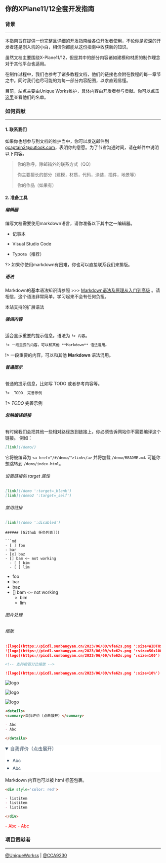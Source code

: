 ## **你的XPlane11/12全套开发指南**

### 背景

---

本指南旨在提供一份完整且详细的开发指南给各位开发者使用，不论你是资深的开发者还是刚入坑的小白，相信你都能从这份指南中收获新的知识。

虽然文档主要围绕X-Plane11/12，但是其中的部分内容诸如建模和材质的制作理念对于其他平台也适用。

在制作过程中，我们也参考了诸多教程文档，他们的链接也会附在教程的每一章节之中。同时我们也尽可能的为每一部分内容配图，以求直观易懂。

目前，站点主要由Unique Works维护，具体内容由开发者参与贡献。你可以点击[这里](#项目成员)查看他们的名单。

### 如何贡献

---

#### 1. 联系我们

如果你也想参与到文档的维护当中，你可以发送邮件到[gcaptain3@outlook.com](mailto:gcaptain3@outlook.com)，表明你的意愿。为了节省沟通时间，请在邮件中说明以下内容。

> 你的称呼，除邮箱外的联系方式（QQ）
>
> 你主要擅长的部分（建模，材质，代码，涂装，插件，地景等）
>
> 你的作品（如果有）

#### 2. 准备工具

##### 编辑器

编写文档需要使用markdown语言，请你准备以下其中之一编辑器。

- 记事本

- Visual Studio Code

- Typora（推荐）

  

?> 如果你使用markdown有困难，你也可以直接联系我们来排版。

##### 语法

Markdown的基本语法知识请参照 >>> [Markdown语法及原理从入门到高级](https://www.zhihu.com/tardis/zm/art/99319314?source_id=1005)  。请相信，这个语法非常简单，学习起来不会有任何负担。

本站支持的扩展语法

###### **强调内容**

适合显示重要的提示信息，语法为 `!> 内容`。

```markdown
!> 一段重要的内容，可以和其他 **Markdown** 语法混用。
```

!> 一段重要的内容，可以和其他 **Markdown** 语法混用。

###### **普通提示**

普通的提示信息，比如写 TODO 或者参考内容等。

```markdown
?> _TODO_ 完善示例
```

?> *TODO* 完善示例

###### **忽略编译链接**

有时候我们会把其他一些相对路径放到链接上，你必须告诉网站你不需要编译这个链接。 例如：

```md
[link](/demo/)
```

它将被编译为 `<a href="/#/demo/">link</a>` 并将加载 `/demo/README.md`. 可能你想跳转到 `/demo/index.html`。



###### 设置链接的 target 属性

```md
[link](/demo ':target=_blank')
[link](/demo2 ':target=_self')
```

###### 禁用链接

```md
[link](/demo ':disabled')
```


```
###### [Github 任务列表]()

```md
- [ ] foo
- bar
- [x] baz
- [] bam <~ not working
  - [ ] bim
  - [ ] lim
```

-  foo
-  bar
-  baz
-  [] bam <~ not working
   -  bim
   -  lim

###### 图片处理

###### 缩放

```md
![logo](https://picdl.sunbangyan.cn/2023/06/09/vfe62s.png ':size=WIDTHxHEIGHT')
![logo](https://picdl.sunbangyan.cn/2023/06/09/vfe62s.png ':size=50x100')
![logo](https://picdl.sunbangyan.cn/2023/06/09/vfe62s.png ':size=100')

<!-- 支持按百分比缩放 -->

![logo](https://picdl.sunbangyan.cn/2023/06/09/vfe62s.png ':size=10%')
```

![logo](https://picdl.sunbangyan.cn/2023/06/09/vfe62s.png ':size=50x100')



![logo](https://picdl.sunbangyan.cn/2023/06/09/vfe62s.png ':size=100')



![logo](https://picdl.sunbangyan.cn/2023/06/09/vfe62s.png ':size=10%')  

```markdown
<details>
<summary>自我评价（点击展开）</summary>

- Abc
- Abc

</details>
```

<details open="" style="-webkit-font-smoothing: antialiased; -webkit-tap-highlight-color: rgba(0, 0, 0, 0); text-size-adjust: none; box-sizing: border-box; font-size: 15px; color: rgb(52, 73, 94); font-family: &quot;Source Sans Pro&quot;, &quot;Helvetica Neue&quot;, Arial, sans-serif; font-style: normal; font-variant-ligatures: normal; font-variant-caps: normal; font-weight: 400; letter-spacing: normal; orphans: 2; text-align: start; text-indent: 0px; text-transform: none; white-space: normal; widows: 2; word-spacing: 0px; -webkit-text-stroke-width: 0px; background-color: rgb(255, 255, 255); text-decoration-thickness: initial; text-decoration-style: initial; text-decoration-color: initial;"><summary style="-webkit-font-smoothing: antialiased; -webkit-tap-highlight-color: rgba(0, 0, 0, 0); text-size-adjust: none; box-sizing: border-box;">自我评价（点击展开）</summary><ul style="-webkit-font-smoothing: antialiased; -webkit-tap-highlight-color: rgba(0, 0, 0, 0); text-size-adjust: none; box-sizing: border-box; line-height: 1.6rem; word-spacing: 0.05rem; padding-left: 1.5rem;"><li style="-webkit-font-smoothing: antialiased; -webkit-tap-highlight-color: rgba(0, 0, 0, 0); text-size-adjust: none; box-sizing: border-box;">Abc</li><li style="-webkit-font-smoothing: antialiased; -webkit-tap-highlight-color: rgba(0, 0, 0, 0); text-size-adjust: none; box-sizing: border-box;">Abc</li></ul></details>

Markdown 内容也可以被 html 标签包裹。

```markdown
<div style='color: red'>

- listitem
- listitem
- listitem

</div>
```

<div style='color: red'>
- Abc
- Abc
</div>

### 项目贡献者
---
[@UniqueWorkss](https://github.com/UniqueWorkss) | [@CCA9230]()
